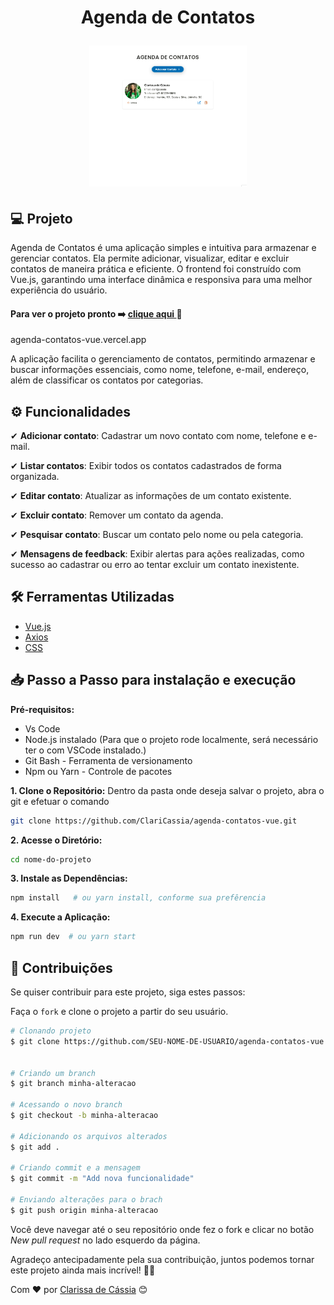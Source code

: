 
<h1 align="center" fontSize="60px">
 Agenda de Contatos
</p>

<p align="center">
  <img alt="Layout da aplicação" width="50%" src="./src/assets/img/gif-desktop.gif" />
</p>

## 💻 Projeto

Agenda de Contatos é uma aplicação simples e intuitiva para armazenar e gerenciar contatos. Ela permite adicionar, visualizar, editar e excluir contatos de maneira prática e eficiente. O frontend foi construído com Vue.js, garantindo uma interface dinâmica e responsiva para uma melhor experiência do usuário.

#### Para ver o projeto pronto ➡️ [clique aqui ](https://agenda-contatos-vue.vercel.app/) 🚀

agenda-contatos-vue.vercel.app

A aplicação facilita o gerenciamento de contatos, permitindo armazenar e buscar informações essenciais, como nome, telefone, e-mail, endereço, além de classificar os contatos por categorias.

<h2>⚙️ Funcionalidades</h2>
<p>✔ <strong>Adicionar contato</strong>: Cadastrar um novo contato com nome, telefone e e-mail.</p>
<p>✔ <strong>Listar contatos</strong>: Exibir todos os contatos cadastrados de forma organizada.</p>
<p>✔ <strong>Editar contato</strong>: Atualizar as informações de um contato existente.</p>
<p>✔ <strong>Excluir contato</strong>: Remover um contato da agenda.</p>
<p>✔ <strong>Pesquisar contato</strong>: Buscar um contato pelo nome ou pela categoria.</p>
<p>✔ <strong>Mensagens de feedback</strong>: Exibir alertas para ações realizadas, como sucesso ao cadastrar ou erro ao tentar excluir um contato inexistente.</p>

## 🛠️ Ferramentas Utilizadas

- [Vue.js](https://vuejs.org/)
- [Axios](https://axios-http.com/ptbr/docs/intro)
- [CSS](https://developer.mozilla.org/pt-BR/docs/Web/CSS)

## 📥 Passo a Passo  para instalação e execução

 **Pré-requisitos:**

- Vs Code
- Node.js instalado (Para que o projeto rode localmente, será necessário ter o  com VSCode instalado.)
- Git Bash - Ferramenta de versionamento
- Npm ou Yarn - Controle de pacotes

 **1. Clone o Repositório:**
   Dentro da pasta onde deseja salvar o projeto, abra o git e efetuar o comando

   ```bash
   git clone https://github.com/ClariCassia/agenda-contatos-vue.git
   
   ```

 **2. Acesse o Diretório:**

   ```bash
   cd nome-do-projeto
   ```

 **3. Instale as Dependências:**

   ```bash
   npm install   # ou yarn install, conforme sua prefêrencia
   ```

 **4. Execute a Aplicação:**

   ```bash
   npm run dev  # ou yarn start
   ```



## 🤝 Contribuições

Se quiser contribuir para este projeto, siga estes passos:

Faça o `fork` e clone o projeto a partir do seu usuário.

```bash
# Clonando projeto
$ git clone https://github.com/SEU-NOME-DE-USUARIO/agenda-contatos-vue.git


# Criando um branch
$ git branch minha-alteracao

# Acessando o novo branch
$ git checkout -b minha-alteracao

# Adicionando os arquivos alterados
$ git add .

# Criando commit e a mensagem
$ git commit -m "Add nova funcionalidade"

# Enviando alterações para o brach
$ git push origin minha-alteracao
```

Você deve navegar até o seu repositório onde fez o fork e clicar no botão *New pull request* no lado esquerdo da página.

Agradeço antecipadamente pela sua contribuição, juntos podemos tornar este projeto ainda mais incrível! 🙏🌟

Com ❤️ por [Clarissa de Cássia](www.linkedin.com/in/clarissa-cassia-dev-full-stack) 😊
